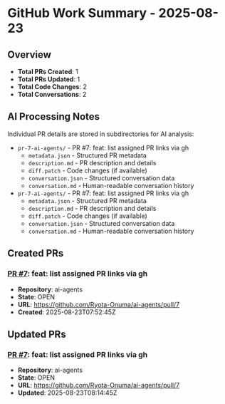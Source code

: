# GitHub Work Summary - 2025-08-23

## Overview

- **Total PRs Created**: 1
- **Total PRs Updated**: 1
- **Total Code Changes**: 2
- **Total Conversations**: 2

## AI Processing Notes

Individual PR details are stored in subdirectories for AI analysis:

- `pr-7-ai-agents/` - PR #7: feat: list assigned PR links via gh
  - `metadata.json` - Structured PR metadata
  - `description.md` - PR description and details
  - `diff.patch` - Code changes (if available)
  - `conversation.json` - Structured conversation data
  - `conversation.md` - Human-readable conversation history
- `pr-7-ai-agents/` - PR #7: feat: list assigned PR links via gh
  - `metadata.json` - Structured PR metadata
  - `description.md` - PR description and details
  - `diff.patch` - Code changes (if available)
  - `conversation.json` - Structured conversation data
  - `conversation.md` - Human-readable conversation history

## Created PRs

### [PR #7](./pr-7-ai-agents/description.md): feat: list assigned PR links via gh
- **Repository**: ai-agents
- **State**: OPEN
- **URL**: https://github.com/Ryota-Onuma/ai-agents/pull/7
- **Created**: 2025-08-23T07:52:45Z

## Updated PRs

### [PR #7](./pr-7-ai-agents/description.md): feat: list assigned PR links via gh
- **Repository**: ai-agents
- **State**: OPEN
- **URL**: https://github.com/Ryota-Onuma/ai-agents/pull/7
- **Updated**: 2025-08-23T08:14:45Z


